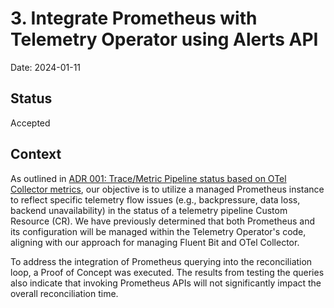 # 3. Integrate Prometheus with Telemetry Operator using Alerts API

Date: 2024-01-11

## Status

Accepted

## Context

As outlined in [ADR 001: Trace/Metric Pipeline status based on OTel Collector metrics](./001-otel-collector-metric-based-pipeline-status.md), our objective is to utilize a managed Prometheus instance to reflect specific telemetry flow issues (e.g., backpressure, data loss, backend unavailability) in the status of a telemetry pipeline Custom Resource (CR).
We have previously determined that both Prometheus and its configuration will be managed within the Telemetry Operator's code, aligning with our approach for managing Fluent Bit and OTel Collector.

To address the integration of Prometheus querying into the reconciliation loop, a Proof of Concept was executed. The results from testing the queries also indicate that invoking Prometheus APIs will not significantly impact the overall reconciliation time.

